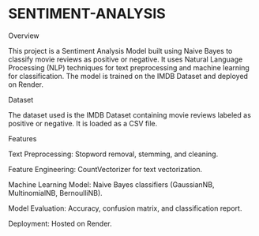 # SENTIMENT-ANALYSIS

Overview

This project is a Sentiment Analysis Model built using Naive Bayes to classify movie reviews as positive or negative. It uses Natural Language Processing (NLP) techniques for text preprocessing and machine learning for classification. The model is trained on the IMDB Dataset and deployed on Render.

Dataset

The dataset used is the IMDB Dataset containing movie reviews labeled as positive or negative. It is loaded as a CSV file.

Features

Text Preprocessing: Stopword removal, stemming, and cleaning.

Feature Engineering: CountVectorizer for text vectorization.

Machine Learning Model: Naive Bayes classifiers (GaussianNB, MultinomialNB, BernoulliNB).

Model Evaluation: Accuracy, confusion matrix, and classification report.

Deployment: Hosted on Render.

